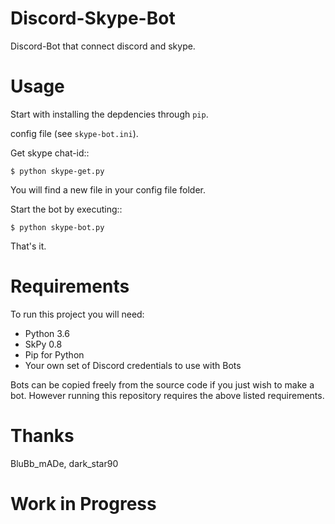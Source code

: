 # Discord-Skype-Bot
Discord-Bot that connect discord and skype. 

# Usage

Start with installing the depdencies through ``pip``.

config file (see ``skype-bot.ini``).

Get skype chat-id::

    $ python skype-get.py

You will find a new file in your config file folder.

Start the bot by executing::

    $ python skype-bot.py

That's it.

# Requirements

To run this project you will need:

* Python 3.6
* SkPy 0.8
* Pip for Python
* Your own set of Discord credentials to use with Bots

Bots can be copied freely from the source code if you just wish to make a bot. 
However running this repository requires the above listed requirements.
  
# Thanks  
BluBb_mADe, dark_star90 

# Work in Progress  

